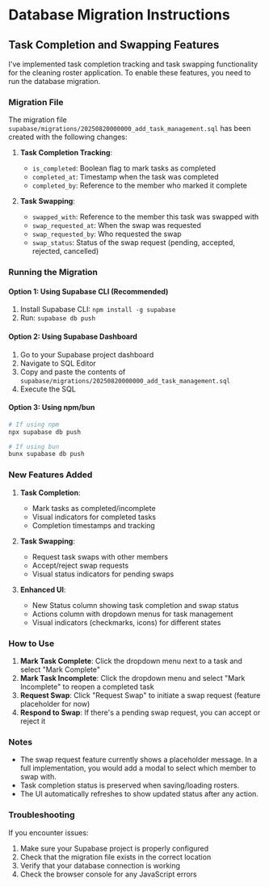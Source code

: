 # Database Migration Instructions

## Task Completion and Swapping Features

I've implemented task completion tracking and task swapping functionality for the cleaning roster application. To enable these features, you need to run the database migration.

### Migration File
The migration file `supabase/migrations/20250820000000_add_task_management.sql` has been created with the following changes:

1. **Task Completion Tracking**:
   - `is_completed`: Boolean flag to mark tasks as completed
   - `completed_at`: Timestamp when the task was completed
   - `completed_by`: Reference to the member who marked it complete

2. **Task Swapping**:
   - `swapped_with`: Reference to the member this task was swapped with
   - `swap_requested_at`: When the swap was requested
   - `swap_requested_by`: Who requested the swap
   - `swap_status`: Status of the swap request (pending, accepted, rejected, cancelled)

### Running the Migration

#### Option 1: Using Supabase CLI (Recommended)
1. Install Supabase CLI: `npm install -g supabase`
2. Run: `supabase db push`

#### Option 2: Using Supabase Dashboard
1. Go to your Supabase project dashboard
2. Navigate to SQL Editor
3. Copy and paste the contents of `supabase/migrations/20250820000000_add_task_management.sql`
4. Execute the SQL

#### Option 3: Using npm/bun
```bash
# If using npm
npx supabase db push

# If using bun
bunx supabase db push
```

### New Features Added

1. **Task Completion**:
   - Mark tasks as completed/incomplete
   - Visual indicators for completed tasks
   - Completion timestamps and tracking

2. **Task Swapping**:
   - Request task swaps with other members
   - Accept/reject swap requests
   - Visual status indicators for pending swaps

3. **Enhanced UI**:
   - New Status column showing task completion and swap status
   - Actions column with dropdown menus for task management
   - Visual indicators (checkmarks, icons) for different states

### How to Use

1. **Mark Task Complete**: Click the dropdown menu next to a task and select "Mark Complete"
2. **Mark Task Incomplete**: Click the dropdown menu and select "Mark Incomplete" to reopen a completed task
3. **Request Swap**: Click "Request Swap" to initiate a swap request (feature placeholder for now)
4. **Respond to Swap**: If there's a pending swap request, you can accept or reject it

### Notes

- The swap request feature currently shows a placeholder message. In a full implementation, you would add a modal to select which member to swap with.
- Task completion status is preserved when saving/loading rosters.
- The UI automatically refreshes to show updated status after any action.

### Troubleshooting

If you encounter issues:
1. Make sure your Supabase project is properly configured
2. Check that the migration file exists in the correct location
3. Verify that your database connection is working
4. Check the browser console for any JavaScript errors
